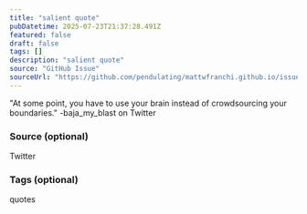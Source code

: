 ```yaml
---
title: "salient quote"
pubDatetime: 2025-07-23T21:37:28.491Z
featured: false
draft: false
tags: []
description: "salient quote"
source: "GitHub Issue"
sourceUrl: "https://github.com/pendulating/mattwfranchi.github.io/issues/8"
---
```


"At some point, you have to use your brain instead of crowdsourcing your boundaries." -baja_my_blast on Twitter

### Source (optional)

Twitter

### Tags (optional)

quotes